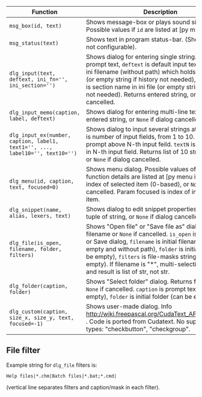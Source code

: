 Function | Description
---------|------------
`msg_box(id, text)` | Shows message-box or plays sound signal. Possible values if `id` are listed at [py msgbox id].
`msg_status(text)` | Shows text in program status-bar. (Show delay is not configurable). 
`dlg_input(text, deftext, ini_fn='', ini_section='')` | Shows dialog for entering single string. `text` is prompt text, `deftext` is default input text, `ini_fn` is ini filename (without path) which holds input history (or empty string if history not needed), `ini_section` is section name in ini file (or empty string if history not needed). Returns entered string, or `None` if dialog cancelled.
`dlg_input_memo(caption, label, deftext)` | Shows dialog for entering multi-line text. Returns entered string, or `None` if dialog cancelled.
`dlg_input_ex(number, caption, label1, text1='', ..., label10='', text10='')` | Shows dialog to input several strings at once. `number` is number of input fields, from 1 to 10. `labelN` is prompt above N-th input feild. `textN` is default string in N-th input field. Returns list of 10 strings entered, or `None` if dialog cancelled.
`dlg_menu(id, caption, text, focused=0)` | Shows menu dialog. Possible values of `id` and function details are listed at [py menu id]. Returns index of selected item (0-based), or `None` if menu cancelled. Param focused is index of initial selected item.
`dlg_snippet(name, alias, lexers, text)` | Shows dialog to edit snippet properties. Returns 4-tuple of string, or `None` if dialog cancelled.
`dlg_file(is_open, filename, folder, filters)` | Shows "Open file" or "Save file as" dialog. Returns filename or `None` if cancelled. `is_open` is bool: Open or Save dialog, `filename` is initial filename (can be empty and without path), `folder` is initial folder (can be empty), `filters` is file-masks string (can be empty). If filename is "*", multi-selection is enabled and result is list of str, not str.  
`dlg_folder(caption, folder)` | Shows "Select folder" dialog. Returns folder path or `None` if cancelled. `caption` is prompt text (can be empty), `folder` is initial folder (can be empty).
`dlg_custom(caption, size_x, size_y, text, focused=-1)` | Shows user-made dialog. Info http://wiki.freepascal.org/CudaText_API#dlg_custom . Code is ported from Cudatext. No support for types: "checkbutton", "checkgroup".

File filter
-----------

Example string for `dlg_file` filters is:
 
    Help files|*.chm|Batch files|*.bat;*.cmd|
    
(vertical line separates filters and caption/mask in each filter).
